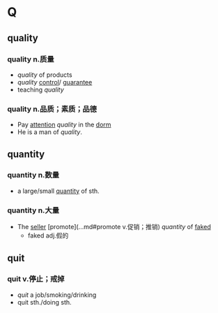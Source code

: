 # Q


## quality

### quality n.质量

- *quality* of products
- *quality*  [control](.md#control)/ [guarantee](.md#guarantee)
- teaching *quality*

### quality n.品质；素质；品德

- Pay  [attention](.\..md#attention) *quality* in the  [dorm](.\..md#dorm)
- He is a man of *quality*.

## quantity

### quantity n.数量

- a large/small  [quantity](.md#quantity) of sth.

### quantity n.大量

- The  [seller](.\..md#seller)  [promote](.\..md#promote v.促销；推销) *quantity* of  [faked](.\..md#faked)
	- faked adj.假的

## quit

### quit v.停止；戒掉

- *quit* a job/smoking/drinking
- quit sth./doing sth.
